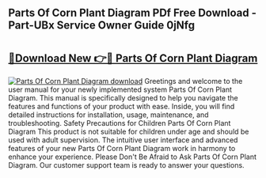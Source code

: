 ## Parts Of Corn Plant Diagram PDf Free Download - Part-UBx Service Owner Guide 0jNfg

# <h2><a href="http://dftvca1.blite.top/?on=Parts+Of+Corn+Plant+Diagram">🔗Download New 👉🔴 Parts Of Corn Plant Diagram</a></h2>

[![Parts Of Corn Plant Diagram download](https://i.imgur.com/lujVjoI.png)](http://dftvca1.blite.top/?on=Parts+Of+Corn+Plant+Diagram)
Greetings and welcome to the user manual for your newly implemented system Parts Of Corn Plant Diagram. This manual is specifically designed to help you navigate the features and functions of your product with ease. Inside, you will find detailed instructions for installation, usage, maintenance, and troubleshooting. Safety Precautions for Children Parts Of Corn Plant Diagram This product is not suitable for children under age and should be used with adult supervision. The intuitive user interface and advanced features of your new Parts Of Corn Plant Diagram work in harmony to enhance your experience. Please Don't Be Afraid to Ask Parts Of Corn Plant Diagram. Our customer support team is ready to answer your questions.

